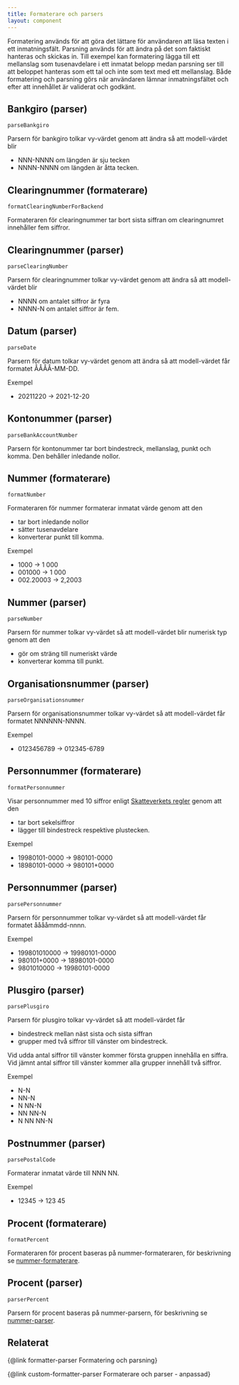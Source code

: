 ```yaml
---
title: Formaterare och parsers
layout: component
---
```


Formatering används för att göra det lättare för användaren att läsa texten i ett inmatningsfält. Parsning används för att ändra på det som faktiskt hanteras och skickas in. Till exempel kan formatering lägga till ett mellanslag som tusenavdelare i ett inmatat belopp medan parsning ser till att beloppet hanteras som ett tal och inte som text med ett mellanslag. Både formatering och parsning görs när användaren lämnar inmatningsfältet och efter att innehållet är validerat och godkänt.

## Bankgiro (parser)

`parseBankgiro`

Parsern för bankgiro tolkar vy-värdet genom att ändra så att modell-värdet blir

- NNN-NNNN om längden är sju tecken
- NNNN-NNNN om längden är åtta tecken.

## Clearingnummer (formaterare)

`formatClearingNumberForBackend`

Formateraren för clearingnummer tar bort sista siffran om clearingnumret innehåller fem siffror.

## Clearingnummer (parser)

`parseClearingNumber`

Parsern för clearingnummer tolkar vy-värdet genom att ändra så att modell-värdet blir

- NNNN om antalet siffror är fyra
- NNNN-N om antalet siffror är fem.

## Datum (parser)

`parseDate`

Parsern för datum tolkar vy-värdet genom att ändra så att modell-värdet får formatet ÅÅÅÅ-MM-DD.

Exempel

- 20211220 -> 2021-12-20

## Kontonummer (parser)

`parseBankAccountNumber`

Parsern för kontonummer tar bort bindestreck, mellanslag, punkt och komma. Den behåller inledande nollor.

## Nummer (formaterare)

`formatNumber`

Formateraren för nummer formaterar inmatat värde genom att den

- tar bort inledande nollor
- sätter tusenavdelare
- konverterar punkt till komma.

Exempel

- 1000 -> 1 000
- 001000 -> 1 000
- 002.20003 -> 2,2003

## Nummer (parser)

`parseNumber`

Parsern för nummer tolkar vy-värdet så att modell-värdet blir numerisk typ genom att den

- gör om sträng till numeriskt värde
- konverterar komma till punkt.

## Organisationsnummer (parser)

`parseOrganisationsnummer`

Parsern för organisationsnummer tolkar vy-värdet så att modell-värdet får formatet NNNNNN-NNNN.

Exempel

- 0123456789 -> 012345-6789

## Personnummer (formaterare)

`formatPersonnummer`

Visar personnummer med 10 siffror enligt [Skatteverkets regler](https://www.skatteverket.se/privat/folkbokforing/personnummer.4.3810a01c150939e893f18c29.html) genom att den

- tar bort sekelsiffror
- lägger till bindestreck respektive plustecken.

Exempel

- 19980101-0000 -> 980101-0000
- 18980101-0000 -> 980101+0000

## Personnummer (parser)

`parsePersonnummer`

Parsern för personnummer tolkar vy-värdet så att modell-värdet får formatet ååååmmdd-nnnn.

Exempel

- 199801010000 -> 19980101-0000
- 980101+0000 -> 18980101-0000
- 9801010000 -> 19980101-0000

## Plusgiro (parser)

`parsePlusgiro`

Parsern för plusgiro tolkar vy-värdet så att modell-värdet får

- bindestreck mellan näst sista och sista siffran
- grupper med två siffror till vänster om bindestreck.

Vid udda antal siffror till vänster kommer första gruppen innehålla en siffra. Vid jämnt antal siffror till vänster kommer alla grupper innehåll två siffror.

Exempel

- N-N
- NN-N
- N NN-N
- NN NN-N
- N NN NN-N

## Postnummer (parser)

`parsePostalCode`

Formaterar inmatat värde till NNN NN.

Exempel

- 12345 -> 123 45

## Procent (formaterare)

`formatPercent`

Formateraren för procent baseras på nummer-formateraren, för beskrivning se [nummer-formaterare](#nummer_formaterare).

## Procent (parser)

`parserPercent`

Parsern för procent baseras på nummer-parsern, för beskrivning se [nummer-parser](#nummer_parser).

## Relaterat

{@link formatter-parser Formatering och parsning}

{@link custom-formatter-parser Formaterare och parser - anpassad}
